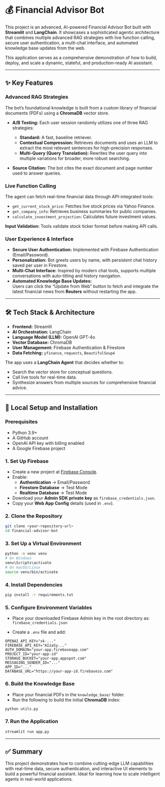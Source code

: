 # 💰 Financial Advisor Bot

This project is an advanced, AI-powered Financial Advisor Bot built with **Streamlit** and **LangChain**. It showcases a sophisticated agentic architecture that combines multiple advanced RAG strategies with live function calling, secure user authentication, a multi-chat interface, and automated knowledge base updates from the web.

This application serves as a comprehensive demonstration of how to build, deploy, and scale a dynamic, stateful, and production-ready AI assistant.

---

## ✨ Key Features

### Advanced RAG Strategies

The bot’s foundational knowledge is built from a custom library of financial documents (PDFs) using a **ChromaDB** vector store.

- **A/B Testing:** Each user session randomly utilizes one of three RAG strategies:
  - **Standard:** A fast, baseline retriever.
  - **Contextual Compression:** Retrieves documents and uses an LLM to extract the most relevant sentences for high-precision responses.
  - **Multi-Query (Query Translation):** Rewrites the user query into multiple variations for broader, more robust searching.

- **Source Citation:** The bot cites the exact document and page number used to answer queries.

### Live Function Calling

The agent can fetch real-time financial data through API-integrated tools:
- `get_current_stock_price`: Fetches live stock prices via Yahoo Finance.
- `get_company_info`: Retrieves business summaries for public companies.
- `calculate_investment_projection`: Calculates future investment values.

**Input Validation:** Tools validate stock ticker format before making API calls.

### User Experience & Interface

- **Secure User Authentication:** Implemented with Firebase Authentication (Email/Password).
- **Personalization:** Bot greets users by name, with persistent chat history saved per user in Firestore.
- **Multi-Chat Interface:** Inspired by modern chat tools, supports multiple conversations with auto-titling and history navigation.
- **Automated Knowledge Base Updates:**  
  Users can click the “Update from Web” button to fetch and integrate the latest financial news from **Reuters** without restarting the app.

---

## 🛠️ Tech Stack & Architecture

- **Frontend:** Streamlit  
- **AI Orchestration:** LangChain  
- **Language Model (LLM):** OpenAI GPT-4o  
- **Vector Database:** ChromaDB  
- **User Management:** Firebase Authentication & Firestore  
- **Data Fetching:** `yfinance`, `requests`, `BeautifulSoup4`

The app uses a **LangChain Agent** that decides whether to:
- Search the vector store for conceptual questions.
- Call live tools for real-time data.
- Synthesize answers from multiple sources for comprehensive financial advice.

---

## 🚀 Local Setup and Installation

### Prerequisites

- Python 3.9+  
- A GitHub account  
- OpenAI API key with billing enabled  
- A Google Firebase project

### 1. Set Up Firebase

- Create a new project at [Firebase Console](https://console.firebase.google.com).
- Enable:
  - **Authentication** → Email/Password
  - **Firestore Database** → Test Mode
  - **Realtime Database** → Test Mode
- Download your **Admin SDK private key** as `firebase_credentials.json`.
- Copy your **Web App Config** details (used in `.env`).

### 2. Clone the Repository

```bash
git clone <your-repository-url>
cd financial-advisor-bot
````

### 3. Set Up a Virtual Environment

```bash
python -m venv venv
# On Windows
venv\Scripts\activate
# On macOS/Linux
source venv/bin/activate
```

### 4. Install Dependencies

```bash
pip install -r requirements.txt
```

### 5. Configure Environment Variables

* Place your downloaded Firebase Admin key in the root directory as:
  `firebase_credentials.json`

* Create a `.env` file and add:

```env
OPENAI_API_KEY="sk-..."
FIREBASE_API_KEY="AIzaSy..."
AUTH_DOMAIN="your-app.firebaseapp.com"
PROJECT_ID="your-app-id"
STORAGE_BUCKET="your-app.appspot.com"
MESSAGING_SENDER_ID="..."
APP_ID="..."
DATABASE_URL="https://your-app-id.firebaseio.com"
```

### 6. Build the Knowledge Base

* Place your financial PDFs in the `knowledge_base/` folder.
* Run the following to build the initial **ChromaDB** index:

```bash
python utils.py
```

### 7. Run the Application

```bash
streamlit run app.py
```

---

## ✅ Summary

This project demonstrates how to combine cutting-edge LLM capabilities with real-time data, secure authentication, and interactive UI elements to build a powerful financial assistant. Ideal for learning how to scale intelligent agents in real-world applications.